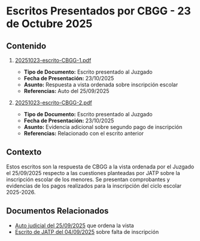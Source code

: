 # Escritos Presentados por CBGG - 23 de Octubre 2025

## Contenido

1. [20251023-escrito-CBGG-1.pdf](./20251023-escrito-CBGG-1.pdf)
   - **Tipo de Documento:** Escrito presentado al Juzgado
   - **Fecha de Presentación:** 23/10/2025
   - **Asunto:** Respuesta a vista ordenada sobre inscripción escolar
   - **Referencias:** Auto del 25/09/2025

2. [20251023-escrito-CBGG-2.pdf](./20251023-escrito-CBGG-2.pdf)
   - **Tipo de Documento:** Escrito presentado al Juzgado
   - **Fecha de Presentación:** 23/10/2025
   - **Asunto:** Evidencia adicional sobre segundo pago de inscripción
   - **Referencias:** Relacionado con el escrito anterior

## Contexto

Estos escritos son la respuesta de CBGG a la vista ordenada por el Juzgado el 25/09/2025 respecto a las cuestiones planteadas por JATP sobre la inscripción escolar de los menores. Se presentan comprobantes y evidencias de los pagos realizados para la inscripción del ciclo escolar 2025-2026.

## Documentos Relacionados

- [Auto judicial del 25/09/2025](../Chat%20de%20WhatsApp%20con%20Abogado%20Miguel%20Hernández/get-imagen-59.pdf) que ordena la vista
- [Escrito de JATP del 04/09/2025](../20251021/20251022-comentarios.md) sobre falta de inscripción